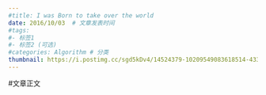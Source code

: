 ```yaml
---
#title: I was Born to take over the world  
date: 2016/10/03  # 文章发表时间
#tags:
#- 标签1
#- 标签2 (可选)
#categories: Algorithm # 分类
thumbnail: https://i.postimg.cc/sgd5kDv4/14524379-10209549083618514-4330885880504563633-o-10209549083618514-2.png
---
```


#文章正文
